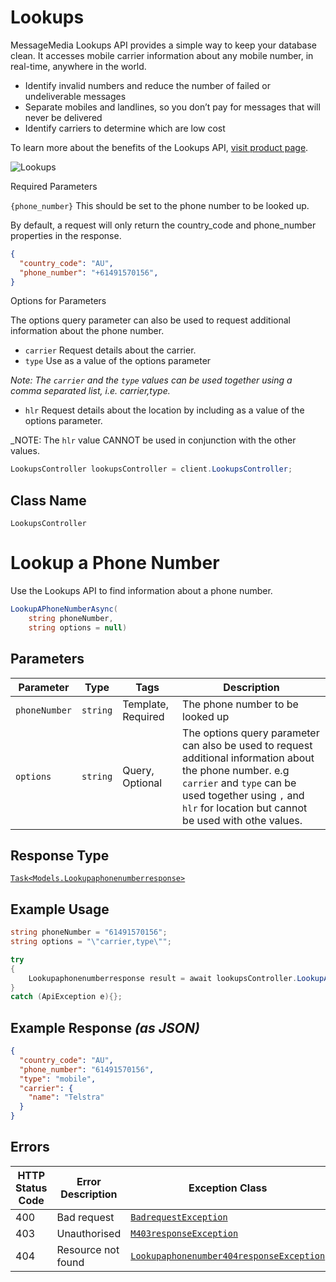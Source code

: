 # Lookups

MessageMedia Lookups API provides a simple way to keep your database clean. It accesses mobile carrier information about any mobile number, in real-time, anywhere in the world.

* Identify invalid numbers and reduce the number of failed or undeliverable messages
* Separate mobiles and landlines, so you don’t pay for messages that will never be delivered
* Identify carriers to determine which are low cost

To learn more about the benefits of the Lookups API, [visit product page](../../https://www.messagemedia.com/au/feature/lookups/).

![Lookups](https://developers.messagemedia.com/wp-content/uploads/2017/11/lookups-api.png)

Required Parameters

`{phone_number}`
This should be set to the phone number to be looked up.

By default, a request will only return the country_code and phone_number properties in the response.

```json
{
  "country_code": "AU",
  "phone_number": "+61491570156",
}
```

Options for Parameters

The options query parameter can also be used to request additional information about the phone number.

* `carrier` Request details about the carrier.
* `type` Use as a value of the options parameter

_Note: The `carrier` and the `type` values can be used together using a comma separated list, i.e. carrier,type._

* `hlr` Request details about the location by including as a value of the options parameter.

_NOTE: The `hlr` value CANNOT be used in conjunction with the other values.

```csharp
LookupsController lookupsController = client.LookupsController;
```

## Class Name

`LookupsController`


# Lookup a Phone Number

Use the Lookups API to find information about a phone number.

```csharp
LookupAPhoneNumberAsync(
    string phoneNumber,
    string options = null)
```

## Parameters

| Parameter | Type | Tags | Description |
|  --- | --- | --- | --- |
| `phoneNumber` | `string` | Template, Required | The phone number to be looked up |
| `options` | `string` | Query, Optional | The options query parameter can also be used to request additional information about the phone number. e.g `carrier` and `type` can be used together using `,` and `hlr`  for location but cannot be used  with othe values. |

## Response Type

[`Task<Models.Lookupaphonenumberresponse>`](../../doc/models/lookupaphonenumberresponse.md)

## Example Usage

```csharp
string phoneNumber = "61491570156";
string options = "\"carrier,type\"";

try
{
    Lookupaphonenumberresponse result = await lookupsController.LookupAPhoneNumberAsync(phoneNumber, options);
}
catch (ApiException e){};
```

## Example Response *(as JSON)*

```json
{
  "country_code": "AU",
  "phone_number": "61491570156",
  "type": "mobile",
  "carrier": {
    "name": "Telstra"
  }
}
```

## Errors

| HTTP Status Code | Error Description | Exception Class |
|  --- | --- | --- |
| 400 | Bad request | [`BadrequestException`](../../doc/models/badrequest-exception.md) |
| 403 | Unauthorised | [`M403responseException`](../../doc/models/m403-response-exception.md) |
| 404 | Resource not found | [`Lookupaphonenumber404responseException`](../../doc/models/lookupaphonenumber-404-response-exception.md) |

